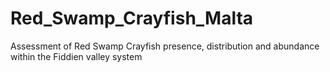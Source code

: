 # Red_Swamp_Crayfish_Malta
Assessment of Red Swamp Crayfish presence, distribution and abundance within the Fiddien valley system
